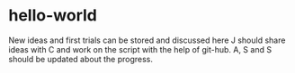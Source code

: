 # hello-world
New ideas and first trials can be stored and discussed here
J should share ideas with C and work on the script with the help of git-hub.
A, S and S should be updated about the progress.
